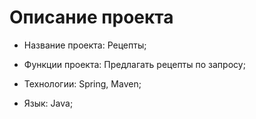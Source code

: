 # Описание проекта
* Название проекта: Рецепты;

* Функции проекта: Предлагать рецепты по запросу;

* Технологии: Spring, Maven;

* Язык: Java;